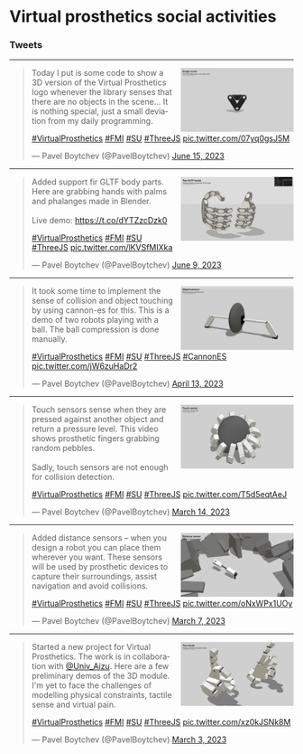 # Virtual prosthetics social activities


### Tweets

---

<img src="../examples/snapshots/empty-scene.jpg" width="200" style="float: right; margin-left: 1em;">

<blockquote class="twitter-tweet"><p lang="en" dir="ltr">Today I put is some code to show a 3D version of the Virtual Prosthetics logo whenever the library senses that there are no objects in the scene... It is nothing special, just a small deviation from my daily programming.

<a href="https://twitter.com/hashtag/VirtualProsthetics?src=hash&amp;ref_src=twsrc%5Etfw">#VirtualProsthetics</a> <a href="https://twitter.com/hashtag/FMI?src=hash&amp;ref_src=twsrc%5Etfw">#FMI</a> <a href="https://twitter.com/hashtag/SU?src=hash&amp;ref_src=twsrc%5Etfw">#SU</a> <a href="https://twitter.com/hashtag/ThreeJS?src=hash&amp;ref_src=twsrc%5Etfw">#ThreeJS</a> <a href="https://t.co/07yq0gsJ5M">pic.twitter.com/07yq0gsJ5M</a></p>&mdash; Pavel Boytchev (@PavelBoytchev) <a href="https://twitter.com/PavelBoytchev/status/1669430120845570048?ref_src=twsrc%5Etfw">June 15, 2023</a></blockquote> <script async src="https://platform.twitter.com/widgets.js" charset="utf-8"></script> 

---

<img src="../examples/snapshots/two-gltf-hands.jpg" width="200" style="float: right; margin-left: 1em;">

<blockquote class="twitter-tweet"><p lang="en" dir="ltr">Added support fir GLTF body parts. Here are grabbing hands with palms and phalanges made in Blender. <br><br>Live demo: <a href="https://t.co/dYTZzcDzk0">https://t.co/dYTZzcDzk0</a>

<a href="https://twitter.com/hashtag/VirtualProsthetics?src=hash&amp;ref_src=twsrc%5Etfw">#VirtualProsthetics</a> <a href="https://twitter.com/hashtag/FMI?src=hash&amp;ref_src=twsrc%5Etfw">#FMI</a> <a href="https://twitter.com/hashtag/SU?src=hash&amp;ref_src=twsrc%5Etfw">#SU</a> <a href="https://twitter.com/hashtag/ThreeJS?src=hash&amp;ref_src=twsrc%5Etfw">#ThreeJS</a> <a href="https://t.co/lKVSfMIXka">pic.twitter.com/lKVSfMIXka</a></p>&mdash; Pavel Boytchev (@PavelBoytchev) <a href="https://twitter.com/PavelBoytchev/status/1667034518958514176?ref_src=twsrc%5Etfw">June 9, 2023</a></blockquote> <script async src="https://platform.twitter.com/widgets.js" charset="utf-8"></script> 

---

<img src="../examples/snapshots/object-sensors.jpg" width="200" style="float: right; margin-left: 1em;">

<blockquote class="twitter-tweet"><p lang="en" dir="ltr">It took some time to implement the sense of collision and object touching by using cannon-es for this. This is a demo of two robots playing with a ball. The ball compression is done manually.

<a href="https://twitter.com/hashtag/VirtualProsthetics?src=hash&amp;ref_src=twsrc%5Etfw">#VirtualProsthetics</a> <a href="https://twitter.com/hashtag/FMI?src=hash&amp;ref_src=twsrc%5Etfw">#FMI</a> <a href="https://twitter.com/hashtag/SU?src=hash&amp;ref_src=twsrc%5Etfw">#SU</a> <a href="https://twitter.com/hashtag/ThreeJS?src=hash&amp;ref_src=twsrc%5Etfw">#ThreeJS</a> <a href="https://twitter.com/hashtag/CannonES?src=hash&amp;ref_src=twsrc%5Etfw">#CannonES</a> <a href="https://t.co/jW6zuHaDr2">pic.twitter.com/jW6zuHaDr2</a></p>&mdash; Pavel Boytchev (@PavelBoytchev) <a href="https://twitter.com/PavelBoytchev/status/1646460819763331072?ref_src=twsrc%5Etfw">April 13, 2023</a></blockquote>

---

<img src="../examples/snapshots/touch-sensors.jpg" width="200" style="float: right; margin-left: 1em;">

<blockquote class="twitter-tweet"><p lang="en" dir="ltr">Touch sensors sense when they are pressed against another object and return a pressure level. This video shows prosthetic fingers grabbing random pebbles.<br><br>Sadly, touch sensors are not enough for collision detection.

<a href="https://twitter.com/hashtag/VirtualProsthetics?src=hash&amp;ref_src=twsrc%5Etfw">#VirtualProsthetics</a> <a href="https://twitter.com/hashtag/FMI?src=hash&amp;ref_src=twsrc%5Etfw">#FMI</a> <a href="https://twitter.com/hashtag/SU?src=hash&amp;ref_src=twsrc%5Etfw">#SU</a> <a href="https://twitter.com/hashtag/ThreeJS?src=hash&amp;ref_src=twsrc%5Etfw">#ThreeJS</a> <a href="https://t.co/T5d5eqtAeJ">pic.twitter.com/T5d5eqtAeJ</a></p>&mdash; Pavel Boytchev (@PavelBoytchev) <a href="https://twitter.com/PavelBoytchev/status/1635762229730504706?ref_src=twsrc%5Etfw">March 14, 2023</a></blockquote>

---

<img src="../examples/snapshots/distance-sensors.jpg" width="200" style="float: right; margin-left: 1em;">

<blockquote class="twitter-tweet"><p lang="en" dir="ltr">Added distance sensors – when you design a robot you can place them wherever you want. These sensors will be used by prosthetic devices to capture their surroundings, assist navigation and avoid collisions.

<a href="https://twitter.com/hashtag/VirtualProsthetics?src=hash&amp;ref_src=twsrc%5Etfw">#VirtualProsthetics</a> <a href="https://twitter.com/hashtag/FMI?src=hash&amp;ref_src=twsrc%5Etfw">#FMI</a> <a href="https://twitter.com/hashtag/SU?src=hash&amp;ref_src=twsrc%5Etfw">#SU</a> <a href="https://twitter.com/hashtag/ThreeJS?src=hash&amp;ref_src=twsrc%5Etfw">#ThreeJS</a> <a href="https://t.co/oNxWPx1UOy">pic.twitter.com/oNxWPx1UOy</a></p>&mdash; Pavel Boytchev (@PavelBoytchev) <a href="https://twitter.com/PavelBoytchev/status/1633067541147930625?ref_src=twsrc%5Etfw">March 7, 2023</a></blockquote>

---

<img src="../examples/snapshots/two-hands.jpg" width="200" style="float: right; margin-left: 1em;">

<blockquote class="twitter-tweet"><p lang="en" dir="ltr">Started a new project for Virtual Prosthetics. The work is in collaboration with <a href="https://twitter.com/Univ_Aizu?ref_src=twsrc%5Etfw">@Univ_Aizu</a>. Here are a few preliminary demos of the 3D module. I&#39;m yet to face the challenges of modelling physical constraints, tactile sense and virtual pain.

<a href="https://twitter.com/hashtag/VirtualProsthetics?src=hash&amp;ref_src=twsrc%5Etfw">#VirtualProsthetics</a> <a href="https://twitter.com/hashtag/FMI?src=hash&amp;ref_src=twsrc%5Etfw">#FMI</a> <a href="https://twitter.com/hashtag/SU?src=hash&amp;ref_src=twsrc%5Etfw">#SU</a> <a href="https://twitter.com/hashtag/ThreeJS?src=hash&amp;ref_src=twsrc%5Etfw">#ThreeJS</a> <a href="https://t.co/xz0kJSNk8M">pic.twitter.com/xz0kJSNk8M</a></p>&mdash; Pavel Boytchev (@PavelBoytchev) <a href="https://twitter.com/PavelBoytchev/status/1631712716825018368?ref_src=twsrc%5Etfw">March 3, 2023</a></blockquote>

